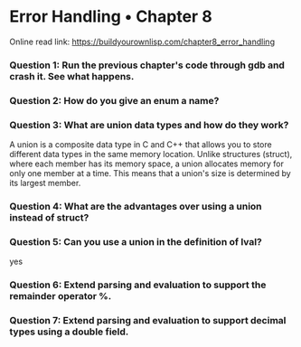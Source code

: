 # Error Handling • Chapter 8

Online read link: https://buildyourownlisp.com/chapter8_error_handling

### Question 1: Run the previous chapter's code through gdb and crash it. See what happens.


### Question 2: How do you give an enum a name?


### Question 3: What are union data types and how do they work?

A union is a composite data type in C and C++ that allows you to store different data types in the same memory location. Unlike structures (struct), where each member has its memory space, a union allocates memory for only one member at a time. This means that a union's size is determined by its largest member.

### Question 4: What are the advantages over using a union instead of struct?


### Question 5: Can you use a union in the definition of lval?

yes

### Question 6: Extend parsing and evaluation to support the remainder operator %.


### Question 7: Extend parsing and evaluation to support decimal types using a double field.



